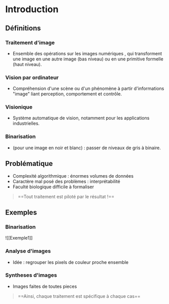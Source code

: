 # Introduction
## Définitions

### Traitement d'image
- Ensemble des opérations sur les images numériques , qui transforment une image en une autre image (bas niveau) ou en une primitive formelle (haut niveau).

### Vision par ordinateur
- Compréhension d'une scène ou d'un phénomène à partir d'informations "image" liant perception, comportement et contrôle.

### Visionique
- Système automatique de vision, notamment pour les applications industrielles.

### Binarisation
- (pour une image en noir et blanc) : passer de niveaux de gris à binaire.

## Problématique
- Complexité algorithmique : énormes volumes de données
- Caractère mal posé des problèmes : interprétabilité
- Faculté biologique difficile à formaliser


> ==Tout traitement est piloté par le résultat !== 

## Exemples

### Binarisation 
![[Exemple1]]
### Analyse d'images
- Idée : regrouper les pixels de couleur proche ensemble

### Syntheses d'images
- Images faites de toutes pieces

> ==Ainsi, chaque traitement est spécifique à chaque cas==



